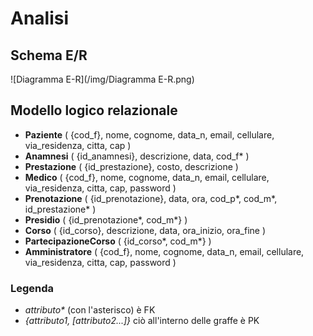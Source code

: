# Analisi

## Schema E/R

![Diagramma E-R](/img/Diagramma E-R.png)

## Modello logico relazionale

- **Paziente** ( {cod_f}, nome, cognome, data_n, email, cellulare, via_residenza, citta, cap )
- **Anamnesi** ( {id_anamnesi}, descrizione, data, cod_f* )
- **Prestazione** ( {id_prestazione}, costo, descrizione )
- **Medico** ( {cod_f}, nome, cognome, data_n, email, cellulare, via_residenza, citta, cap, password )
- **Prenotazione** ( {id_prenotazione}, data, ora, cod_p*, cod_m*, id_prestazione* )
- **Presidio** ( {id_prenotazione*, cod_m*} )
- **Corso** ( {id_corso}, descrizione, data, ora_inizio, ora_fine )
- **PartecipazioneCorso** ( {id_corso*, cod_m*} )
- **Amministratore** ( {cod_f}, nome, cognome, data_n, email, cellulare, via_residenza, citta, cap, password )

### Legenda

- _attributo\*_ (con l'asterisco) è FK
- _\{attributo1, \[attributo2...\]\}_ ciò all'interno delle graffe è PK